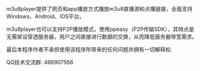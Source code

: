 m3u8player提供了网页和app播放方式播放m3u8直播源和点播链接，全面支持Windows、Android、IOS平台。

m3u8player也可以支持P2P播放模式，使用ppeasy（P2P传输SDK），其特点是无需架设穿透服务器，用户之间直接进行数据的交换，从而降低服务器带宽需求。

最后本程序作者不承担使用该程序所带来的任何问题并拥有一切解释权.

QQ技术交流群: 466907566

